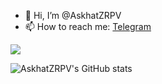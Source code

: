 - 👋 Hi, I’m @AskhatZRPV
- 📫 How to reach me: [Telegram](https://t.me/askzrpv)


![](https://komarev.com/ghpvc/?username=AskhatZRPV)


![AskhatZRPV's GitHub stats](https://github-readme-stats.vercel.app/api?username=askhatzrpv&show_icons=true&theme=radical)

<!---
AskhatZRPV/AskhatZRPV is a ✨ special ✨ repository because its `README.md` (this file) appears on your GitHub profile.
You can click the Preview link to take a look at your changes.
--->
